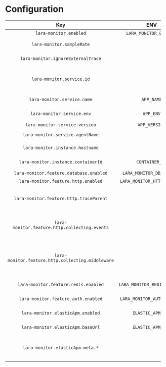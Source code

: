 Configuration
=============

|                        Key                        |             ENV              |                 Default                 | Description                                                                                                                                                                                                                                                                                                             |
|:-------------------------------------------------:|:----------------------------:|:---------------------------------------:|:------------------------------------------------------------------------------------------------------------------------------------------------------------------------------------------------------------------------------------------------------------------------------------------------------------------------|
|              `lara-monitor.enabled`               |    `LARA_MONITOR_ENABLED`    |                 `false`                 | Enables lara-monitor as apm agent.                                                                                                                                                                                                                                                                                      |
|             `lara-monitor.sampleRate`             |                              |                  `1.0`                  | Sample rate that is used for monitoring. The `1.0` corresponds to 100% (everything is sampled).                                                                                                                                                                                                                         |
|        `lara-monitor.ignoreExternalTrace`         |                              |                 `false`                 | Enables ignoring external `traceparent` header of incoming requests.                                                                                                                                                                                                                                                    |
|             `lara-monitor.service.id`             |                              |      md5 from App-Name and App-Env      | Id that is used by the apm server to allocate transactions to the same service.                                                                                                                                                                                                                                         |
|            `lara-monitor.service.name`            |          `APP_NAME`          |                `Laravel`                | Name for the service that is displayed in kibana as service name.                                                                                                                                                                                                                                                       |
|            `lara-monitor.service.env`             |          `APP_ENV`           |              `production`               | Environment that is send to the apm server and shown in kibana as environment.                                                                                                                                                                                                                                          |
|          `lara-monitor.service.version`           |        `APP_VERSION`         |                 `null`                  | Service version that is send to apm server.                                                                                                                                                                                                                                                                             |
|         `lara-monitor.service.agentName`          |                              |             `lara-monitor`              | Agent name used to send to apm server.                                                                                                                                                                                                                                                                                  |
|         `lara-monitor.instance.hostname`          |                              |                 `null`                  | Hostname that is send to apm server. Only set this if its not a container and container id is null.                                                                                                                                                                                                                     |
|        `lara-monitor.instance.containerId`        |        `CONTAINER_ID`        |                 `null`                  | Container id that is send to apm server. Only set without hostname.                                                                                                                                                                                                                                                     |
|      `lara-monitor.feature.database.enabled`      |  `LARA_MONITOR_DB_ENABLED`   |                 `true`                  | Enables monitoring of database queries.                                                                                                                                                                                                                                                                                 |
|        `lara-monitor.feature.http.enabled`        | `LARA_MONITOR_HTTP_ENABLED`  |                 `true`                  | Enables monitoring of outgoing http requests.                                                                                                                                                                                                                                                                           |
|      `lara-monitor.feature.http.traceParent`      |                              |                 `true`                  | Enables adding `traceparent` header to outgoing requests. This works for requests via Http-Facade only. For your own guzzle client instances add the `CollectingMiddleware`.                                                                                                                                            |
|   `lara-monitor.feature.http.collecting.events`   |                              |                 `true`                  | Enables monitoring outgoing http requests via Events. `lara-monitor.feature.http.enabled` has to be enabled. Do not enable if `lara-monitor.feature.http.collecting.middleware` is enabled.                                                                                                                             |
| `lara-monitor.feature.http.collecting.middleware` |                              |                 `false`                 | Enables monitoring outgoing http requests via Global Middleware. `lara-monitor.feature.http.enabled` has to be enabled. Do not enable if `lara-monitor.feature.http.collecting.events` is enabled. This works only for requests via Http-Facade. For your own guzzle client instances add the `CollectingMiddleware`.   |
|       `lara-monitor.feature.redis.enabled`        | `LARA_MONITOR_REDIS_ENABLED` |                 `false`                 | Enables monitoring of redis calls. Also enable redis events via `Redis::enableEvents()`.                                                                                                                                                                                                                                |
|        `lara-monitor.feature.auth.enabled`        | `LARA_MONITOR_AUTH_ENABLED`  |                 `true`                  | Enables monitoring of auth instances. User information are added to the trace data.                                                                                                                                                                                                                                     |
|         `lara-monitor.elasticApm.enabled`         |      `ELASTIC_APM_URL`       |                   ``                    | Enables sending to elastic apm server. Only need to set Url.                                                                                                                                                                                                                                                            |
|         `lara-monitor.elasticApm.baseUrl`         |      `ELASTIC_APM_URL`       |                   ``                    | Url for elastic apm server (e.g. `https://your-apm-server:8200/`).                                                                                                                                                                                                                                                      |
|         `lara-monitor.elasticApm.meta.*`          |                              |                                         | Additional meta information for elastic apm server. For more information see <https://www.elastic.co/guide/en/apm/guide/current/data-model-metadata.html>.                                                                                                                                                              |
